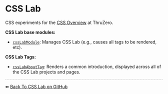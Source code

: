# CSS Lab

CSS experiments for the [CSS Overview](http://www.thruzero.com/jcat3/apps/resources/resources.jsf?rid=css.overview) at ThruZero.

**CSS Lab base modules:**

* [`cssLabModule`](module-cssLabModule.html): Manages CSS Lab (e.g., causes all tags to be rendered, etc).

**CSS Lab Tags:**

* [`cssLabAboutTag`](module-cssLabAboutTag.html): Renders a common introduction, displayed across all of the CSS Lab projects and pages.



<hr style="border:0; border-bottom: 1px dashed #ccc; background: #eee;">

⬅ [Back To CSS Lab on GitHub](https://github.com/georgenorman/css-lab/blob/master/README.md)

